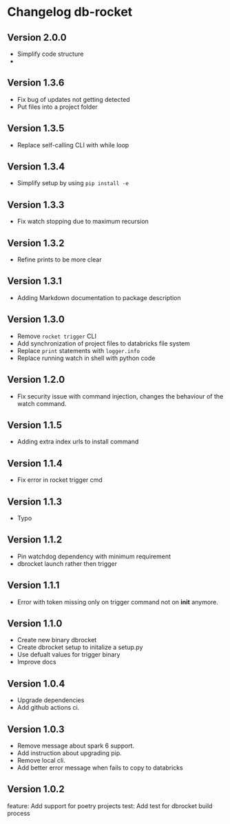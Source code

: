 # Changelog db-rocket

## Version 2.0.0
- Simplify code structure
- 

## Version 1.3.6

- Fix bug of updates not getting detected
- Put files into a project folder

## Version 1.3.5

- Replace self-calling CLI with while loop

## Version 1.3.4

- Simplify setup by using `pip install -e`

## Version 1.3.3

- Fix watch stopping due to maximum recursion

## Version 1.3.2

- Refine prints to be more clear

## Version 1.3.1

- Adding Markdown documentation to package description

## Version 1.3.0

- Remove `rocket trigger` CLI
- Add synchronization of project files to databricks file system
- Replace `print` statements with `logger.info`
- Replace running watch in shell with python code

## Version 1.2.0

- Fix security issue with command injection, changes the behaviour of the watch command.

## Version 1.1.5

- Adding extra index urls to install command

## Version 1.1.4

- Fix error in rocket trigger cmd

## Version 1.1.3

- Typo

## Version 1.1.2

- Pin watchdog dependency with minimum requirement
- dbrocket launch rather then trigger

## Version 1.1.1

- Error with token missing only on trigger command not on __init__ anymore.

## Version 1.1.0

- Create new binary dbrocket
- Create dbrocket setup to initalize a setup.py
- Use defualt values for trigger binary
- Improve docs

## Version 1.0.4

- Upgrade dependencies
- Add github actions ci.

## Version 1.0.3

- Remove message about spark 6 support.
- Add instruction about upgrading pip.
- Remove local cli.
- Add better error message when fails to copy to databricks

## Version 1.0.2

feature: Add support for poetry projects test: Add test for dbrocket build process
